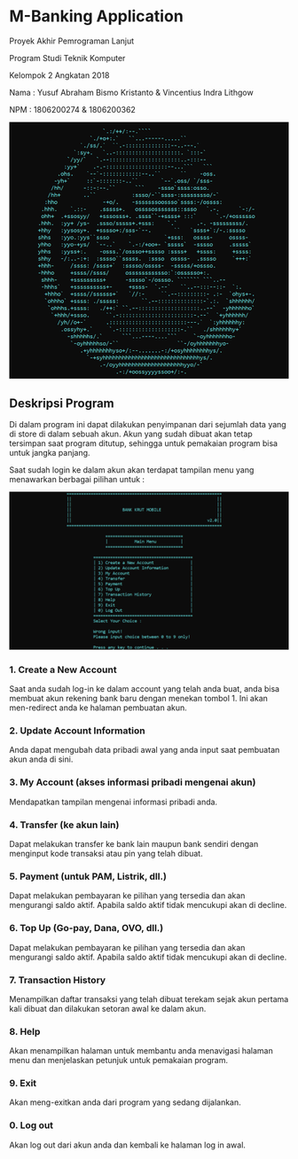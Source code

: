 # M-Banking Application
Proyek Akhir Pemrograman Lanjut 

Program Studi Teknik Komputer 

Kelompok 2 Angkatan 2018

Nama : Yusuf Abraham Bismo Kristanto & Vincentius Indra Lithgow

NPM : 1806200274 & 1806200362

![LogoAwal](https://github.com/abkristanto/M-BankingApplication/blob/master/Logo.PNG)

## Deskripsi Program
Di dalam program ini dapat dilakukan penyimpanan dari sejumlah data yang di store di dalam sebuah akun. Akun yang sudah dibuat akan tetap tersimpan saat program ditutup, sehingga untuk pemakaian program bisa untuk jangka panjang. 

Saat sudah login ke dalam akun akan terdapat tampilan menu yang menawarkan berbagai pilihan untuk :

![Main Menu Interface](https://github.com/abkristanto/M-BankingApplication/blob/master/Menu.PNG)
### 1. Create a New Account
Saat anda sudah log-in ke dalam account yang telah anda buat, anda bisa membuat akun rekening bank baru dengan menekan tombol 1. Ini akan men-redirect anda ke halaman pembuatan akun.
  
### 2. Update Account Information
Anda dapat mengubah data pribadi awal yang anda input saat pembuatan akun anda di sini.

### 3. My Account (akses informasi pribadi mengenai akun)
Mendapatkan tampilan mengenai informasi pribadi anda.

### 4. Transfer (ke akun lain)
Dapat melakukan transfer ke bank lain maupun bank sendiri dengan menginput kode transaksi atau pin yang telah dibuat.

### 5. Payment (untuk PAM, Listrik, dll.)
Dapat melakukan pembayaran ke pilihan yang tersedia dan akan mengurangi saldo aktif. Apabila saldo aktif tidak mencukupi akan di decline.

### 6. Top Up (Go-pay, Dana, OVO, dll.)
Dapat melakukan pembayaran ke pilihan yang tersedia dan akan mengurangi saldo aktif. Apabila saldo aktif tidak mencukupi akan di decline.

### 7. Transaction History
Menampilkan daftar transaksi yang telah dibuat terekam sejak akun pertama kali dibuat dan dilakukan setoran awal ke dalam akun.

### 8. Help
Akan menampilkan halaman untuk membantu anda menavigasi halaman menu dan menjelaskan petunjuk untuk pemakaian program.

### 9. Exit
Akan meng-exitkan anda dari program yang sedang dijalankan.

### 0. Log out
Akan log out dari akun anda dan kembali ke halaman log in awal.


